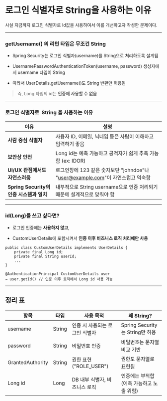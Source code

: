 
# 로그인 식별자로 String을 사용하는 이유

사실 지금까지 로그인 식별자로 Id값을 사용하여서 이를 개선하고자 작성한 문제이다.


---

### getUsername() 의 리턴 타입은 무조건 String

- Spring Security는 로그인 식별자(username)를 String으로 처리하도록 설계됨
    
- UsernamePasswordAuthenticationToken(username, password) 생성자에서 username 타입이 String
    
- 따라서 UserDetails.getUsername()도 String 반환만 허용됨
    

> 즉, Long 타입의 id는 **인증에 사용할 수 없음**

---

### **로그인 식별자로**  **String** **을 사용하는 이유**

|**이유**|**설명**|
|---|---|
|**사람 중심 식별자**|사용자 ID, 이메일, 닉네임 등은 사람이 이해하고 입력하기 좋음|
|**보안상 안전**|Long id는 예측 가능하고 공격자가 쉽게 추측 가능함 (ex: IDOR)|
|**UI/UX 관점에서도 자연스러움**|로그인창에 123 같은 숫자보단 "johndoe"나 "user@example.com"이 자연스럽고 익숙함|
|**Spring Security의 인증 시스템과 일치**|내부적으로 String username으로 인증 처리되기 때문에 설계적으로 맞춰야 함|

---

### **id(Long)를 쓰고 싶다면?**

- 로그인 인증에는 **사용하지 않고**,
    
- CustomUserDetails에 포함시켜서 **인증 이후 비즈니스 로직 처리에만 사용**
    

```
public class CustomUserDetails implements UserDetails {
    private final Long id;
    private final String userId;
    ...
}
```

```
@AuthenticationPrincipal CustomUserDetails user
→ user.getId() // 인증 이후 로직에서 Long id 사용 가능
```

---

## **정리 표**

|**항목**|**타입**|**사용 목적**|**왜 String?**|
|---|---|---|---|
|username|String|인증 시 사용되는 로그인 식별자|Spring Security는 String만 허용|
|password|String|비밀번호 인증|비밀번호는 문자열 비교 기반|
|GrantedAuthority|String|권한 표현 ("ROLE_USER")|권한도 문자열로 표현됨|
|Long id|Long|DB 내부 식별자, 비즈니스 로직|인증에는 부적합 (예측 가능하고 노출 위험)|

